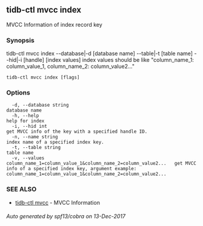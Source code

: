 ## tidb-ctl mvcc index

MVCC Information of index record key

### Synopsis


tidb-ctl mvcc index --database|-d [database name] --table|-t [table name] --hid|-i [handle] [index values]
index values should be like "column_name_1: column_value_1, column_name_2: column_value2..."

```
tidb-ctl mvcc index [flags]
```

### Options

```
  -d, --database string                                                      database name
  -h, --help                                                                 help for index
  -i, --hid int                                                              get MVCC info of the key with a specified handle ID.
  -n, --name string                                                          index name of a specified index key.
  -t, --table string                                                         table name
  -v, --values column_name_1=column_value_1&column_name_2=column_value2...   get MVCC info of a specified index key, argument example: column_name_1=column_value_1&column_name_2=column_value2...
```

### SEE ALSO
* [tidb-ctl mvcc](tidb-ctl_mvcc.md)	 - MVCC Information

###### Auto generated by spf13/cobra on 13-Dec-2017
